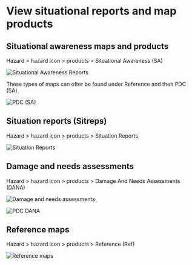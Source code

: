 # View situational reports and map products

## Situational awareness maps and products
Hazard > hazard icon > products > Situational Awareness (SA)

![Situational Awareness Reports](images/2.4_figure_1.png)

These types of maps can ofter be found under Reference and then PDC (SA). 

![PDC (SA)](images/2.4_figure_1a.png)

## Situation reports (Sitreps)
Hazard > hazard icon > products > Situation Reports

![Situation Reports](images/2.4_figure_2.png)

## Damage and needs assessments
Hazard > hazard icon > products > Damage And Needs Assessments (DANA)


![Damage and needs assessments](images/2.4_figure_3.png)

![PDC DANA](images/2.4_figure_3a.png)


## Reference maps
Hazard > hazard icon > products > Reference (Ref)

![Reference maps](images/2.4_figure_4.png)
